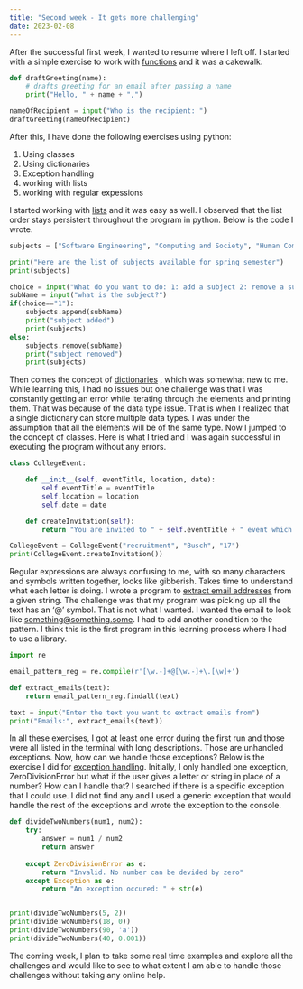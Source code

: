 ```yaml
---
title: "Second week - It gets more challenging"
date: 2023-02-08
---
```


After the successful first week, I wanted to resume where I left off. I started with a simple exercise to work with <a href="https://github.com/AbhilashKotha/CSCI5300_LanguageLearning_Abhilash/blob/main/PythonFiles/week2/functions.py">functions</a> and it was a cakewalk.

```python
def draftGreeting(name):
    # drafts greeting for an email after passing a name
    print("Hello, " + name + ",")

nameOfRecipient = input("Who is the recipient: ")
draftGreeting(nameOfRecipient)
```

After this, I have done the following exercises using python:

1.	Using classes
2.	Using dictionaries
3.	Exception handling
4.	working with lists
5.	working with regular expessions

I started working with <a href="https://github.com/AbhilashKotha/CSCI5300_LanguageLearning_Abhilash/blob/main/PythonFiles/week2/lists.py">lists</a> and it was easy as well. I observed that the list order stays persistent throughout the program in python. Below is the code I wrote.

```python
subjects = ["Software Engineering", "Computing and Society", "Human Computer Interaction"]

print("Here are the list of subjects available for spring semester")
print(subjects)

choice = input("What do you want to do: 1: add a subject 2: remove a subject ")
subName = input("what is the subject?")
if(choice=="1"):
    subjects.append(subName)
    print("subject added")
    print(subjects)
else:
    subjects.remove(subName)
    print("subject removed")
    print(subjects)
```
Then comes the concept of <a href="https://github.com/AbhilashKotha/CSCI5300_LanguageLearning_Abhilash/blob/main/PythonFiles/week2/dictionaries.py">dictionaries</a> , which was somewhat new to me. While learning this, I had no issues but one challenge was that I was constantly getting an error while iterating through the elements and printing them. That was because of the data type issue. That is when I realized that a single dictionary can store multiple data types. I was under the assumption that all the elements will be of the same type. 
Now I jumped to the concept of classes. Here is what I tried and I was again successful in executing the program without any errors. 

```python
class CollegeEvent:

    def __init__(self, eventTitle, location, date):
        self.eventTitle = eventTitle
        self.location = location
        self.date = date

    def createInvitation(self):
        return "You are invited to " + self.eventTitle + " event which is happening at " + self.location + " on this " + self.date +"th"

CollegeEvent = CollegeEvent("recruitment", "Busch", "17")
print(CollegeEvent.createInvitation()) 
```
Regular expressions are always confusing to me, with so many characters and symbols written together, looks like gibberish. Takes time to understand what each letter is doing. I wrote a program to <a href="https://github.com/AbhilashKotha/CSCI5300_LanguageLearning_Abhilash/blob/main/PythonFiles/week2/regEx.py">extract email addresses</a> from a given string. The challenge was that my program was picking up all the text has an ‘@’ symbol. That is not what I wanted. I wanted the email to look like something@something.some. I had to add another condition to the pattern. I think this is the first program in this learning process where I had to use a library.

```python
import re

email_pattern_reg = re.compile(r'[\w.-]+@[\w.-]+\.[\w]+')

def extract_emails(text):
    return email_pattern_reg.findall(text)

text = input("Enter the text you want to extract emails from")
print("Emails:", extract_emails(text))

```
In all these exercises, I got at least one error during the first run and those were all listed in the terminal with long descriptions. Those are unhandled exceptions. Now, how can we handle those exceptions? Below is the exercise I did for <a href="https://github.com/AbhilashKotha/CSCI5300_LanguageLearning_Abhilash/blob/main/PythonFiles/week2/exceptionHandling.py">exception handling</a>. Initially, I only handled one exception, ZeroDivisionError but what if the user gives a letter or string in place of a number? How can I handle that? I searched if there is a specific exception that I could use. I did not find any and I used a generic exception that would handle the rest of the exceptions and wrote the exception to the console.  

```python
def divideTwoNumbers(num1, num2):
    try:
        answer = num1 / num2
        return answer
    
    except ZeroDivisionError as e:
        return "Invalid. No number can be devided by zero"
    except Exception as e:
        return "An exception occured: " + str(e)


print(divideTwoNumbers(5, 2)) 
print(divideTwoNumbers(18, 0))
print(divideTwoNumbers(90, 'a')) 
print(divideTwoNumbers(40, 0.001)) 
```
The coming week, I plan to take some real time examples and explore all the challenges and would like to see to what extent I am able to handle those challenges without taking any online help. 




